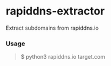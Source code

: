# rapiddns-extractor
Extract subdomains from rapiddns.io


### Usage
> $ python3 rapiddns.io target.com
